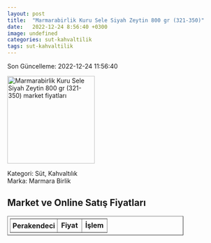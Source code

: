 ```yaml
---
layout: post
title:  "Marmarabirlik Kuru Sele Siyah Zeytin 800 gr (321-350)"
date:   2022-12-24 8:56:40 +0300
image: undefined
categories: sut-kahvaltilik
tags: sut-kahvaltilik
---
```


Son Güncelleme: 2022-12-24 11:56:40

<img src="undefined" width="200" alt="Marmarabirlik Kuru Sele Siyah Zeytin 800 gr (321-350) market fiyatları" />

Kategori: Süt, Kahvaltılık
<br />
Marka: Marmara Birlik

<h2>Market ve Online Satış Fiyatları</h2>

<table border="1" style="padding: 5px;width:80%;">
  <tr>
    <td style="padding: 5px;"><strong>Perakendeci</strong></td>
    <td><strong>Fiyat</strong></td>
    <td><strong>İşlem</strong></td>
  </tr>
  
</table>
